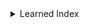 <!--  -->
  <details class="main-item">
    <summary>Learned Index</summary>
    <p>
        A database index is a data structure that improves data retrieval by linking database keys to their storage positions. Learned indexes replace traditional structures like B-Trees with ML models that predict storage locations based on database keys.
        For more information, check out the <a href="https://dl.acm.org/doi/pdf/10.1145/3183713.3196909">paper</a>.
    </p>
    
    <details class="nested-item">
      <summary>Neural Network</summary>
            <details class="nested-item">
        <summary>Original Paper</summary>
        <p>
        The original paper introduces Recursive Model Index (RMI), a framework that leverages a set of machine learning models to construct a hierarchical graph. The final implementation opts for linear models instead of neural networks to enhance execution performance. The initial naive design employs a two-layer fully connected neural network with 32 neurons. However, training a neural network to accurately model the database proves to be challenging.
        </p>
      </details>

    <details class="nested-item">
        <summary>Our Implementation</summary>
        <p>
          We use neural networks to learn database index. We have two sizes of neural networks:<br>
          1. LINN (Lightweight Neural Network):<br>
            - Width: 128 neurons per hidden layer.<br>
            - Depth: 4 layers (3 fully connected layers followed by ReLU activations and 1 output layer).<br>
        2. DeepLINN (Deep Lightweight Neural Network):<br>
            - Width: 128 neurons per hidden layer.<br>
            - Depth: 6 layers (5 fully connected layers with ReLU activations).<br><br>
          
           We face the same challenge as the original paper. We train the models via a 
          <a href="https://naizhengtan.github.io/doc/papers/building23wei.pdf">training-verification loop</a>.


          </p>
      </details>

      
       </details>

    <details class="nested-item">
      <summary>Specification</summary>
      <p>
      All predicted data locations are error-bounded.
      
      
      
      </p>
    </details>

    <details class="nested-item">
  <summary>Performance of the Verifier</summary>
  <table border="1">
    <thead>
        <tr>
            <th>Verifier</th>
            <th>Type</th>
            <th>Safe</th>
            <th>Unsafe</th>
            <th>Time</th>
            <th>Timeout</th>
        </tr>
    </thead>
    <tbody>
        <tr>
            <td>abcrown</td>
            <td>lindex_0</td>
            <td>10</td>
            <td>0</td>
            <td>3.12916079</td>
            <td>0</td>
        </tr>
        <tr>
            <td>marabou</td>
            <td>lindex_0</td>
            <td>10</td>
            <td>0</td>
            <td>0.621874303</td>
            <td>0</td>
        </tr>
        <tr>
            <td>abcrown</td>
            <td>lindex_1</td>
            <td>10</td>
            <td>0</td>
            <td>6.74826283</td>
            <td>0</td>
        </tr>
        <tr>
            <td>abcrown</td>
            <td>lindex_2</td>
            <td>10</td>
            <td>0</td>
            <td>72.5362575</td>
            <td>0</td>
        </tr>
        <tr>
            <td>abcrown</td>
            <td>lindex_deep_0</td>
            <td>10</td>
            <td>0</td>
            <td>3.16443444</td>
            <td>0</td>
        </tr>
        <tr>
            <td>marabou</td>
            <td>lindex_deep_0</td>
            <td>10</td>
            <td>0</td>
            <td>1.201228401</td>
            <td>0</td>
        </tr>
        <tr>
            <td>abcrown</td>
            <td>lindex_deep_1</td>
            <td>10</td>
            <td>0</td>
            <td>7.58243066</td>
            <td>0</td>
        </tr>
        <tr>
            <td>abcrown</td>
            <td>lindex_deep_2</td>
            <td>7</td>
            <td>0</td>
            <td>92.5729578</td>
            <td>3</td>
        </tr>
    </tbody>
</table>

</details>

  </details>

